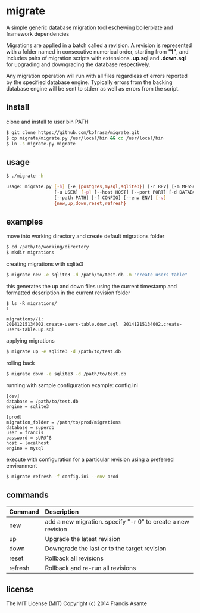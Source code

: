 # migrate

A simple generic database migration tool eschewing boilerplate and framework dependencies

Migrations are applied in a batch called a revision. A revision is represented with a folder named 
in consecutive numerical order, starting from **"1"**, and includes pairs of migration scripts
with extensions **.up.sql** and **.down.sql** for upgrading and downgrading the database respectively. 

Any migration operation will run with all files regardless of errors reported by the specified database engine.
Typically errors from the backing database engine will be sent to stderr as well as errors from the script.

## install
clone and install to user bin PATH
```sh
$ git clone https://github.com/kofrasa/migrate.git
$ cp migrate/migrate.py /usr/local/bin && cd /usr/local/bin
$ ln -s migrate.py migrate
```

## usage
```sh
$ ./migrate -h

usage: migrate.py [-h] [-e {postgres,mysql,sqlite3}] [-r REV] [-m MESSAGE]
                  [-u USER] [-p] [--host HOST] [--port PORT] [-d DATABASE]
                  [--path PATH] [-f CONFIG] [--env ENV] [-v]
                  {new,up,down,reset,refresh}
```

## examples
move into working directory and create default migrations folder
```sh
$ cd /path/to/working/directory
$ mkdir migrations
```

creating migrations with sqlite3
```sh
$ migrate new -e sqlite3 -d /path/to/test.db -m "create users table"
```

this generates the up and down files using the current timestamp and formatted description in the current revision folder
```
$ ls -R migrations/
1

migrations//1:
20141215134002.create-users-table.down.sql	20141215134002.create-users-table.up.sql
```

applying migrations
```sh
$ migrate up -e sqlite3 -d /path/to/test.db
```

rolling back
```sh
$ migrate down -e sqlite3 -d /path/to/test.db
```

running with sample configuration example: config.ini
```
[dev]
database = /path/to/test.db
engine = sqlite3

[prod]
migration_folder = /path/to/prod/migrations
database = superdb
user = francis
password = sUP@^8
host = localhost
engine = mysql
```

execute with configuration for a particular revision using a preferred environment
```sh
$ migrate refresh -f config.ini --env prod
```

## commands
| Command  | Description  |
| :--------| :----------- |
| new      | add a new migration. specify "-r 0" to create a new revision |
| up       | Upgrade the latest revision  |
| down     | Downgrade the last or to the target revision |
| reset    | Rollback all revisions |
| refresh  | Rollback and re-run all revisions |


## license
The MIT License (MIT) Copyright (c) 2014 Francis Asante

